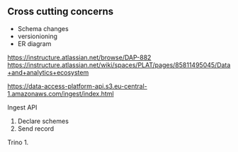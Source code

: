 ## Cross cutting concerns

- Schema changes
- versionioning
- ER diagram

https://instructure.atlassian.net/browse/DAP-882
https://instructure.atlassian.net/wiki/spaces/PLAT/pages/85811495045/Data+and+analytics+ecosystem

https://data-access-platform-api.s3.eu-central-1.amazonaws.com/ingest/index.html


Ingest API

1. Declare schemes
2. Send record

Trino 
1. 